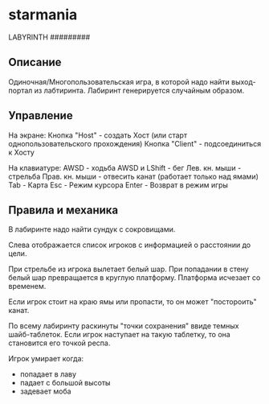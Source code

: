 # starmania

LABYRINTH
#########



Описание
--------
Одиночная/Многопользовательская игра, в которой надо найти выход-портал из лабтиринта.
Лабиринт генерируется случайным образом.



Управление
----------
На экране:
Кнопка "Host" - создать Хост (или старт однопользовательского прохождения)
Кнопка "Client" - подсоединиться к Хосту
 
На клавиатуре:
AWSD 		- ходьба
AWSD и LShift 	- бег
Лев. кн. мыши	- стрельба
Прав. кн. мыши	- отвесить канат (работает только над ямами)
Tab 		- Карта
Esc		- Режим курсора
Enter		- Возврат в режим игры


Правила и механика
------------------

В лабиринте надо найти сундук с сокровищами. 

Слева отображается список игроков с информацией о расстоянии до цели. 

При стрельбе из игрока вылетает белый шар.
При попадании в стену белый шар превращается в круглую платформу.
Платформа исчезает со временем.

Если игрок стоит на краю ямы или пропасти, то он может "постороить" канат.

По всему лабиринту раскинуты "точки сохранения" ввиде темных шайб-таблеток.
Если игрок наступает на такую таблетку, то она становится его точкой респа.

Игрок умирает когда:
- попадает в лаву
- падает с большой высоты
- задевает моба